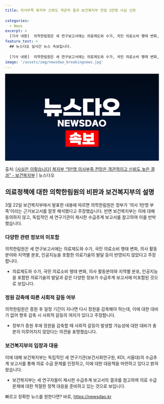 ```yaml
---
title: 의사부족 복지부 신뢰도 객관적 결과 보건복지부 전망 1만명 사실 신뢰

categories:
  - News
excerpt: >
  [기사 내용]  의학한림원은 세 연구보고서에는 의료제도와 수가, 국민 의료소비 행태 변화, 의사 활동분야와 …
feature_text: >
  ## 뉴스다오 실시간 뉴스 속보입니다.

  [기사 내용]  의학한림원은 세 연구보고서에는 의료제도와 수가, 국민 의료소비 행태 변화, 의사 활동분야와 …
image: '/assets/img/newsdao_breakingnews.jpg'
---
```


![뉴스다오 속보](/assets/img/newsdao_breakingnews.jpg)

<p>출처: <a href="https://newsdao.kr/3430" rel="dofollow">[사실은 이렇습니다] 복지부 “1만명 의사부족 전망은 객관적이고 신뢰도 높은 결과” - 보건복지부</a> | 뉴스다오</p>

<h2 data-ke-size="size26">의료정책에 대한 의학한림원의 비판과 보건복지부의 설명</h2>
<p data-ke-size="size16">3월 22일 보건복지부에서 발표한 내용에 따르면 의학한림원은 정부가 '의사 1만명 부족'이라는 근거보고서를 잘못 해석했다고 주장했습니다. 반면 보건복지부는 이에 대해 동의하지 않고, 독립적인 세 연구기관이 제시한 수급추계 보고서를 참고하여 이를 반박했습니다.</p>

<h3>다양한 관련 정보의 미포함</h3>
<p data-ke-size="size16">의학한림원은 세 연구보고서에는 의료제도와 수가, 국민 의료소비 행태 변화, 의사 활동분야와 지역별 분포, 인공지능을 포함한 의료기술의 발달 등이 반영되지 않았다고 주장합니다.</p>
<ul>
  <li>의료제도와 수가, 국민 의료소비 행태 변화, 의사 활동분야와 지역별 분포, 인공지능을 포함한 의료기술의 발달과 같은 다양한 정보가 수급추계 보고서에 미포함된 것으로 보입니다.</li>
</ul>

<h3>정원 감축에 따른 사회적 갈등 여부</h3>
<p data-ke-size="size16">의학한림원은 증원 후 일정 기간이 지나면 다시 정원을 감축해야 하는데, 이에 대한 대비가 없어 향후 감축 시 사회적 갈등의 여지가 있다고 주장합니다.</p>
<ul>
  <li>정부가 증원 후에 정원을 감축할 때 사회적 갈등이 발생할 가능성에 대한 대비가 충분히 이루어지지 않았다는 의견을 표명했습니다.</li>
</ul>

<h3>보건복지부의 입장과 대응</h3>
<p data-ke-size="size16">이에 대해 보건복지부는 독립적인 세 연구기관(보건사회연구원, KDI, 서울대)의 수급추계 보고서를 통해 의료 수급 문제를 인정하고, 이에 대한 대응책을 마련하고 있다고 밝혀왔습니다.</p>
<ul>
  <li>보건복지부는 세 연구자들이 제시한 수급추계 보고서의 결과를 참고하여 의료 수급 문제에 대한 적절한 정책 대응을 준비하고 있는 것으로 보입니다.</li>
</ul>
<p data-ke-size="size16"></p> 

빠르고 정확한 뉴스를 원한다면? 바로, <a href="https://newsdao.kr" rel="dofollow">https://newsdao.kr</a>


